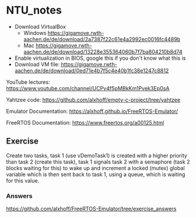 # NTU_notes

- Download VirtualBox
    - Windows https://gigamove.rwth-aachen.de/de/download/2a7387f22c61e4a2992ec0016fc4489b
    - Mac https://gigamove.rwth-aachen.de/de/download/13228e355364060b7f7ba804210b8d74
- Enable virtualization in BIOS, google this if you don't know what this is
- Download VM file: https://gigamove.rwth-aachen.de/de/download/0ed71e4b7f5c4e40b1fc38e1247c8812


YouTube lectures: https://www.youtube.com/channel/UCPv4f5pMBkKm1Pvek3Ep0sA

Yahtzee code: https://github.com/alxhoff/empty-c-project/tree/yahtzee

Emulator Documentation: https://alxhoff.github.io/FreeRTOS-Emulator/

FreeRTOS Documentation: https://www.freertos.org/a00125.html

## Exercise

Create two tasks, task 1 (use vDemoTask1) is created with a higher priority than task 2 (create this task), task 1 signals task 2 with a semaphore (task 2 blocks waiting for this) to wake up and increment a locked (mutex) global variable which is then sent back to task 1, using a queue, which is waiting for this value.

### Answers

https://github.com/alxhoff/FreeRTOS-Emulator/tree/exercise_answers